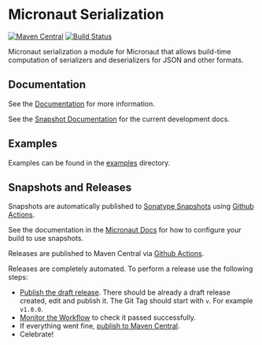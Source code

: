 # Micronaut Serialization

[![Maven Central](https://img.shields.io/maven-central/v/io.micronaut.serialization/micronaut-serialization.svg?label=Maven%20Central)](https://search.maven.org/search?q=g:%22io.micronaut.serialization%22%20AND%20a:%22micronaut-serialization%22)
[![Build Status](https://github.com/micronaut-projects/micronaut-serialization/workflows/Java%20CI/badge.svg)](https://github.com/micronaut-projects/micronaut-serialization/actions)

Micronaut serialization a module for Micronaut that allows build-time computation of serializers and deserializers for JSON and other formats.

## Documentation

See the [Documentation](https://micronaut-projects.github.io/micronaut-serialization/latest/guide/) for more information. 

See the [Snapshot Documentation](https://micronaut-projects.github.io/micronaut-serialization/snapshot/guide/) for the current development docs.

## Examples

Examples can be found in the [examples](https://github.com/micronaut-projects/micronaut-serialization/tree/master/examples) directory.

## Snapshots and Releases

Snapshots are automatically published to [Sonatype Snapshots](https://s01.oss.sonatype.org/content/repositories/snapshots/io/micronaut/) using [Github Actions](https://github.com/micronaut-projects/micronaut-serialization/actions).

See the documentation in the [Micronaut Docs](https://docs.micronaut.io/latest/guide/index.html#usingsnapshots) for how to configure your build to use snapshots.

Releases are published to Maven Central via [Github Actions](https://github.com/micronaut-projects/micronaut-serialization/actions).

Releases are completely automated. To perform a release use the following steps:

* [Publish the draft release](https://github.com/micronaut-projects/micronaut-serialization/releases). There should be already a draft release created, edit and publish it. The Git Tag should start with `v`. For example `v1.0.0`.
* [Monitor the Workflow](https://github.com/micronaut-projects/micronaut-serialization/actions?query=workflow%3ARelease) to check it passed successfully.
* If everything went fine, [publish to Maven Central](https://github.com/micronaut-projects/micronaut-serialization/actions?query=workflow%3A"Maven+Central+Sync").
* Celebrate!

